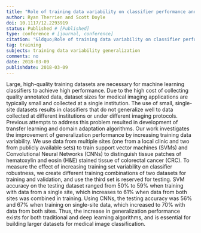 ```yaml
---
title: "Role of training data variability on classifier performance and generalizability"
author: Ryan Therrien and Scott Doyle 
doi: 10.1117/12.2293919
status: Published # [Published]
type: conference # [journal, conference]
citation: "&ldquo;Role of training data variability on classifier performance and generalizability,&rdquo; <em>Proc. SPIE 10581, Medical Imaging 2018: Digital Pathology, 105810T</em> (2018)."
tag: training
subjects: training data variability generalization
comments: no
date: 2018-03-09
publishdate: 2018-03-09
---
```


Large, high-quality training datasets are necessary for machine learning
classifiers to achieve high performance. Due to the high cost of collecting
quality annotated data, dataset sizes for medical imaging applications are
typically small and collected at a single institution. The use of small,
single-site datasets results in classifiers that do not generalize well to data
collected at different institutions or under different imaging protocols.
Previous attempts to address this problem resulted in development of transfer
learning and domain adaptation algorithms. Our work investigates the improvement
of generalization performance by increasing training data variability. We use
data from multiple sites (one from a local clinic and two from publicly
available sets) to train support vector machines (SVMs) and Convolutional Neural
Networks (CNNs) to distinguish tissue patches of hematoxylin and eosin (H&E)
stained tissue of colorectal cancer (CRC). To measure the effect of increasing
training set variability on classifier robustness, we create different training
combinations of two datasets for training and validation, and use the third set
is reserved for testing. SVM accuracy on the testing dataset ranged from 50% to
59% when training with data from a single site, which increases to 61% when data
from both sites was combined in training. Using CNNs, the testing accuracy was
56% and 67% when training on single-site data, which increased to 70% with data
from both sites. Thus, the increase in generalization performance exists for
both traditional and deep learning algorithms, and is essential for building
larger datasets for medical image classification.
